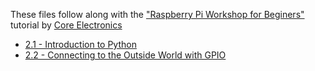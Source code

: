 These files follow along with the ["Raspberry Pi Workshop for Beginers"](https://core-electronics.com.au/tutorials/raspberry-pi-workshop-for-beginners.html) tutorial by [Core Electronics](https://core-electronics.com.au/)

* [2.1 - Introduction to Python](https://github.com/herereadthis/lutra/blob/master/core_electronics/2.1_python_intro.py)
* [2.2 - Connecting to the Outside World with GPIO](https://github.com/herereadthis/lutra/blob/master/core_electronics/2.2_gpio_conect.py)